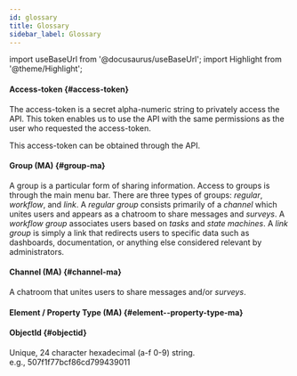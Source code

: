 ```yaml
---
id: glossary
title: Glossary
sidebar_label: Glossary
---
```

import useBaseUrl from '@docusaurus/useBaseUrl'; 
import Highlight from '@theme/Highlight';

<!-- A-Z --->

#### Access-token {#access-token}

The access-token is a secret alpha-numeric string to privately access the API. This token enables us to use the API with the same permissions as the user who requested the access-token.
  
This access-token can be obtained through the API.  

#### Group (MA) {#group-ma}

A group is a particular form of sharing information. Access to groups is through the main menu bar. There are three types of groups: *regular*, *workflow*, and *link*. A *regular group* consists primarily of a _channel_ which unites users and appears as a chatroom to share messages and _surveys_. A *workflow group* associates users based on _tasks_ and _state machines_. A *link group* is simply a link that redirects users to specific data such as dashboards, documentation, or anything else considered relevant by administrators.

#### Channel (MA) {#channel-ma}

A chatroom that unites users to share messages and/or _surveys_.

#### Element / Property Type (MA) {#element--property-type-ma}

#### ObjectId {#objectid}

Unique, 24 character hexadecimal (a-f 0-9) string.  
e.g., 507f1f77bcf86cd799439011
